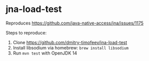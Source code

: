 # jna-load-test

Reproduces https://github.com/java-native-access/jna/issues/1175 

Steps to reproduce:

1. Clone https://github.com/dmitry-timofeev/jna-load-test
2. Install libsodium via homebrew: `brew install libsodium`
3. Run `mvn test` with OpenJDK 14

